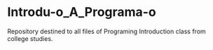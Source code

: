 # Introdu-o_A_Programa-o
Repository destined to all files of Programing Introduction class from college studies.
